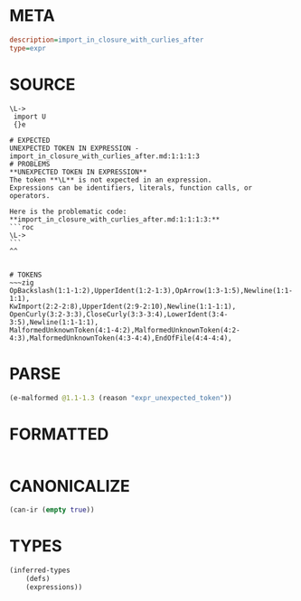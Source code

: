 # META
~~~ini
description=import_in_closure_with_curlies_after
type=expr
~~~
# SOURCE
~~~roc
\L->
 import U
 {}e
~~~
~~~
# EXPECTED
UNEXPECTED TOKEN IN EXPRESSION - import_in_closure_with_curlies_after.md:1:1:1:3
# PROBLEMS
**UNEXPECTED TOKEN IN EXPRESSION**
The token **\L** is not expected in an expression.
Expressions can be identifiers, literals, function calls, or operators.

Here is the problematic code:
**import_in_closure_with_curlies_after.md:1:1:1:3:**
```roc
\L->
```
^^


# TOKENS
~~~zig
OpBackslash(1:1-1:2),UpperIdent(1:2-1:3),OpArrow(1:3-1:5),Newline(1:1-1:1),
KwImport(2:2-2:8),UpperIdent(2:9-2:10),Newline(1:1-1:1),
OpenCurly(3:2-3:3),CloseCurly(3:3-3:4),LowerIdent(3:4-3:5),Newline(1:1-1:1),
MalformedUnknownToken(4:1-4:2),MalformedUnknownToken(4:2-4:3),MalformedUnknownToken(4:3-4:4),EndOfFile(4:4-4:4),
~~~
# PARSE
~~~clojure
(e-malformed @1.1-1.3 (reason "expr_unexpected_token"))
~~~
# FORMATTED
~~~roc

~~~
# CANONICALIZE
~~~clojure
(can-ir (empty true))
~~~
# TYPES
~~~clojure
(inferred-types
	(defs)
	(expressions))
~~~
